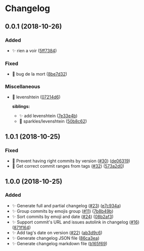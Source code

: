 # Changelog

<a name="0.0.1"></a>
## 0.0.1 (2018-10-26)

### Added

- ✨ rien a voir ([5ff7384](https://github.com/frinyvonnick/gitmoji-changelog/commit/5ff73847993aaf9d9db4d64867dcb47baf588abc))

### Fixed

- 🐛 bug de la mort ([8be7d32](https://github.com/frinyvonnick/gitmoji-changelog/commit/8be7d32f817d3af4937d6cd3a5570345b5c938df))

### Miscellaneous

- 📝 levenshtein ([07214d6](https://github.com/frinyvonnick/gitmoji-changelog/commit/07214d6a2a88747514c6873511c75c4603571a87))

    **siblings:**

    * ✨ add levenshtein ([7e33e4b](https://github.com/frinyvonnick/gitmoji-changelog/commit/7e33e4b7b9193e138dd2148b5d7cec9b6eaf2b84))
    * 🚧 sparkles/levenshtein ([50b8c62](https://github.com/frinyvonnick/gitmoji-changelog/commit/50b8c62554ea081fab2a53709907b011055ec25f))


<a name="1.0.1"></a>
## 1.0.1 (2018-10-25)

### Fixed

- 🐛 Prevent having right commits by version ([#30](https://github.com/frinyvonnick/gitmoji-changelog/issues/30)) ([de06319](https://github.com/frinyvonnick/gitmoji-changelog/commit/de063192baefebad16e05ce79061d815888a442f))
- 🐛 Get correct commit ranges from tags ([#32](https://github.com/frinyvonnick/gitmoji-changelog/issues/32)) ([573a2d0](https://github.com/frinyvonnick/gitmoji-changelog/commit/573a2d0b583b426d358c388af0ba1dc48a4e0ddf))


<a name="1.0.0"></a>
## 1.0.0 (2018-10-25)

### Added

- ✨ Generate full and partial changelog ([#23](https://github.com/frinyvonnick/gitmoji-changelog/issues/23)) ([e7c934a](https://github.com/frinyvonnick/gitmoji-changelog/commit/e7c934a1372344935ddd3739e32a9732d48dc0b8))
- ✨ Group commits by emojis group ([#11](https://github.com/frinyvonnick/gitmoji-changelog/issues/11)) ([7b8b49b](https://github.com/frinyvonnick/gitmoji-changelog/commit/7b8b49b366d3d51f0cc75f4ffb67efcd633cca16))
- ✨ Sort commits by emoji and date ([#24](https://github.com/frinyvonnick/gitmoji-changelog/issues/24)) ([08b2af3](https://github.com/frinyvonnick/gitmoji-changelog/commit/08b2af3241a13f6ebae9c24a3a51ef10b60f2879))
- ✨ Support commit&#x27;s URL and issues autolink in changelog ([#16](https://github.com/frinyvonnick/gitmoji-changelog/issues/16)) ([871f164](https://github.com/frinyvonnick/gitmoji-changelog/commit/871f16499acee400863a94976e2520a4bdbc6cea))
- ✨ Add tag&#x27;s date on version ([#22](https://github.com/frinyvonnick/gitmoji-changelog/issues/22)) ([ab3d9c6](https://github.com/frinyvonnick/gitmoji-changelog/commit/ab3d9c600e307dd0db16bc7abcbdf8a8a2c83ff5))
- ✨ Generate changelog JSON file ([86ca3ea](https://github.com/frinyvonnick/gitmoji-changelog/commit/86ca3eaefb18fd9c9b6bb4256ed2f6fa711aef59))
- ✨ Generate changelog markdown file ([b165f69](https://github.com/frinyvonnick/gitmoji-changelog/commit/b165f695f4c1a49ff16a5f03918545bfb36cf367))










